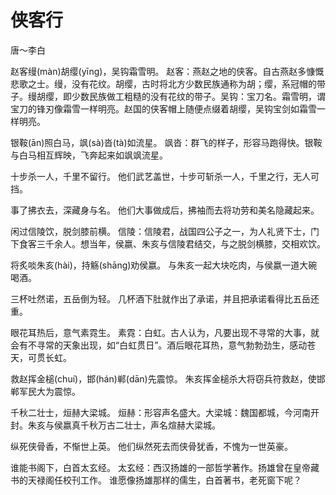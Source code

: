 # 侠客行

<span class="r">唐～李白

<link href="../../css/style.css" rel="stylesheet" type="text/css" />

<div class="p">

赵客缦(màn)胡缨(yīng)，吴钩霜雪明。
<span class="comment">
赵客：燕赵之地的侠客。自古燕赵多慷慨悲歌之士。缦，没有花纹。胡缨，古时将北方少数民族通称为胡；缨，系冠帽的带子。缦胡缨，即少数民族做工粗糙的没有花纹的带子。吴钩：宝刀名。霜雪明，谓宝刀的锋刃像霜雪一样明亮。赵国的侠客帽上随便点缀着胡缨，吴钩宝剑如霜雪一样明亮。

银鞍(ān)照白马，飒(sà)沓(tà)如流星。
<span class="comment">
飒沓：群飞的样子，形容马跑得快。银鞍与白马相互辉映，飞奔起来如飒飒流星。

十步杀一人，千里不留行。
<span class="comment">
他们武艺盖世，十步可斩杀一人，千里之行，无人可挡。

事了拂衣去，深藏身与名。
<span class="comment">
他们大事做成后，拂袖而去将功劳和美名隐藏起来。

闲过信陵饮，脱剑膝前横。
<span class="comment">
信陵：信陵君，战国四公子之一，为人礼贤下士，门下食客三千余人。想当年，侯嬴、朱亥与信陵君结交，与之脱剑横膝，交相欢饮。

将炙啖朱亥(hài)，持觞(shāng)劝侯嬴。
<span class="comment">
与朱亥一起大块吃肉，与侯嬴一道大碗喝酒。

三杯吐然诺，五岳倒为轻。
<span class="comment">
几杯酒下肚就作出了承诺，并且把承诺看得比五岳还重。

眼花耳热后，意气素霓生。
<span class="comment">
素霓：白虹。古人认为，凡要出现不寻常的大事，就会有不寻常的天象出现，如“白虹贯日”。酒后眼花耳热，意气勃勃劲生，感动苍天，可贯长虹。

救赵挥金槌(chuí)，邯(hán)郸(dān)先震惊。
<span class="comment">
朱亥挥金槌杀大将窃兵符救赵，使邯郸军民大为震惊。

千秋二壮士，烜赫大梁城。
<span class="comment">
 烜赫：形容声名盛大。大梁城：魏国都城，今河南开封。朱亥与侯嬴真千秋万古二壮士，声名煊赫大梁城。

纵死侠骨香，不惭世上英。
<span class="comment">
他们纵然死去而侠骨犹香，不愧为一世英豪。

谁能书阁下，白首太玄经。
<span class="comment">
太玄经：西汉扬雄的一部哲学著作。扬雄曾在皇帝藏书的天禄阁任校刊工作。 谁愿像扬雄那样的儒生，白首著书，老死窗下呢？